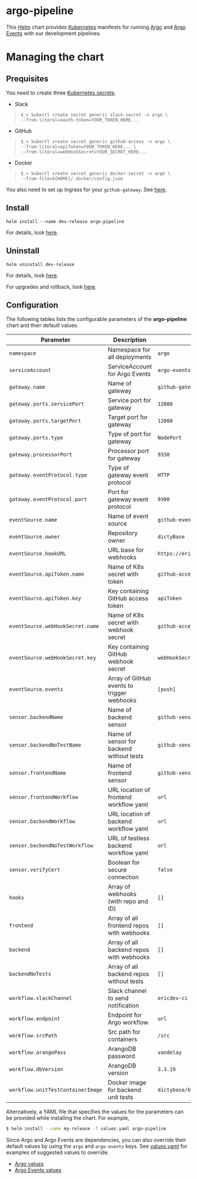 # argo-pipeline
This [Helm](https://github.com/kubernetes/helm) chart provides
[Kubernetes](http://kubernetes.io) manifests for running [Argo](https://argoproj.github.io/docs/argo/readme.html)
and [Argo Events](https://argoproj.github.io/argo-events/) with our development
pipelines.

# Managing the chart

## Prequisites

You need to create three [Kubernetes secrets](https://kubernetes.io/docs/concepts/configuration/secret/).

- Slack

> `$_> kubectl create secret generic slack-secret -n argo \`  
>         `--from-literal=oauth-token=YOUR_TOKEN_HERE...`

- GitHub

>`$_> kubectl create secret generic github-access -n argo \`  
>         `--from-literal=apiToken=YOUR_TOKEN_HERE... \`  
>         `--from-literal=webHookSecret=YOUR_SECRET_HERE...`

- Docker

> `$_> kubectl create secret generic docker-secret -n argo \`  
>         `--from-file=${HOME}/.docker/config.json`

You also need to set up Ingress for your `github-gateway`. See [here](https://github.com/dictyBase/Migration/blob/master/deployment/argoevents.md#ingress).

## Install
```
helm install --name dev-release argo-pipeline
```
For details, look [here](https://docs.helm.sh/using_helm/#helm-install-installing-a-package).

## Uninstall
```
helm uninstall dev-release
```
For details, look [here](https://docs.helm.sh/using_helm/#uninstall-a-release).

For upgrades and rollback, look [here](https://docs.helm.sh/using_helm/#helm-upgrade-and-helm-rollback-upgrading-a-release-and-recovering-on-failure).

## Configuration

The following tables lists the configurable parameters of the **argo-pipeline** chart and their default values.

| Parameter                          | Description                                | Default                         |
| -----------------------------------|--------------------------------------------|---------------------------------|
| `namespace`                        | Namespace for all deployments              | `argo`                          |
| `serviceAccount`                   | ServiceAccount for Argo Events             | `argo-events-sa`                |
| `gateway.name`                     | Name of gateway                            | `github-gateway`                |
| `gateway.ports.servicePort`        | Service port for gateway                   | `12000`                         |
| `gateway.ports.targetPort`         | Target port for gateway                    | `12000`                         |
| `gateway.ports.type`               | Type of port for gateway                   | `NodePort`                      |
| `gateway.processorPort`            | Processor port for gateway                 | `9330`                          |
| `gateway.eventProtocol.type`       | Type of gateway event protocol             | `HTTP`                          |
| `gateway.eventProtocol.port`       | Port for gateway event protocol            | `9300`                          |
| `eventSource.name`                 | Name of event source                       | `github-event-source`           |
| `eventSource.owner`                | Repository owner                           | `dictyBase`                     |
| `eventSource.hookURL`              | URL base for webhooks                      | `https://ericargo.dictybase.dev`|
| `eventSource.apiToken.name`        | Name of K8s secret with token              | `github-access`                 |
| `eventSource.apiToken.key`         | Key containing GitHub access token         | `apiToken`                      |
| `eventSource.webHookSecret.name`   | Name of K8s secret with webhook secret     | `github-access`                 |
| `eventSource.webHookSecret.key`    | Key containing GitHub webhook secret       | `webHookSecret`                 |
| `eventSource.events`               | Array of GitHub events to trigger webhooks | `[push]`                        |
| `sensor.backendName`               | Name of backend sensor                     | `github-sensor`                 |
| `sensor.backendNoTestName`         | Name of sensor for backend without tests   | `github-sensor`                 |
| `sensor.frontendName`              | Name of frontend sensor                    | `github-sensor`                 |
| `sensor.frontendWorkflow`          | URL location of frontend workflow yaml     | `url`                           |
| `sensor.backendWorkflow`           | URL location of backend workflow yaml      | `url`                           |
| `sensor.backendNoTestWorkflow`     | URL of testless backend workflow yaml      | `url`                           |
| `sensor.verifyCert`                | Boolean for secure connection              | `false`                         |
| `hooks`                            | Array of webhooks (with repo and ID)       | `[]`                            |
| `frontend`                         | Array of all frontend repos with webhooks  | `[]`                            |
| `backend`                          | Array of all backend repos with webhooks   | `[]`                            |
| `backendNoTests`                   | Array of all backend repos without tests   | `[]`                            |
| `workflow.slackChannel`            | Slack channel to send notification         | `ericdev-ci`                    |
| `workflow.endpoint`                | Endpoint for Argo workflow                 | `url`                           |
| `workflow.srcPath`                 | Src path for containers                    | `/src`                          |
| `workflow.arangoPass`              | ArangoDB password                          | `vandelay`                      |
| `workflow.dbVersion`               | ArangoDB version                           | `3.3.19`                        |
| `workflow.unitTestContainerImage`  | Docker image for backend unit tests        | `dictybase/backend-tester`      |

Alternatively, a YAML file that specifies the values for the parameters can be provided while installing the chart. For example,

```bash
$ helm install --name my-release -f values.yaml argo-pipeline
```

Since Argo and Argo Events are dependencies, you can also override their default values
by using the `argo` and `argo-events` keys. See [values.yaml](./values.yaml) for
examples of suggested values to override.

- [Argo values](https://github.com/argoproj/argo-helm/tree/master/charts/argo)
- [Argo Events values](https://github.com/argoproj/argo-helm/blob/master/charts/argo-events/values.yaml)